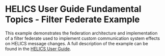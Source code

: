 # HELICS User Guide Fundamental Topics - Filter Federate Example

This example demonstrates the federation architecture and implementation of a filter federate used to implement custom communication system effects on HELICS message changes. A full description of the example can be found in the [HELICS User Guide](https://docs.helics.org/en/latest/user-guide/examples/fundamental_examples/fundamental_filter_federate.html).